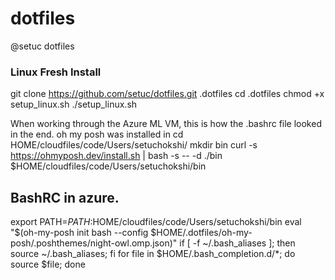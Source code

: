 # dotfiles
@setuc dotfiles


### Linux Fresh Install
git clone https://github.com/setuc/dotfiles.git .dotfiles
cd .dotfiles
chmod +x setup_linux.sh 
./setup_linux.sh 


When working through the Azure ML VM, this is how the .bashrc file looked in the end. 
oh my posh was installed in 
cd HOME/cloudfiles/code/Users/setuchokshi/
mkdir bin
curl -s https://ohmyposh.dev/install.sh | bash -s -- -d ./bin
$HOME/cloudfiles/code/Users/setuchokshi/bin

## BashRC in azure.
export PATH=$PATH:$HOME/cloudfiles/code/Users/setuchokshi/bin
eval "$(oh-my-posh init bash --config $HOME/.dotfiles/oh-my-posh/.poshthemes/night-owl.omp.json)"
if [ -f ~/.bash_aliases ]; then source ~/.bash_aliases; fi
for file in $HOME/.bash_completion.d/*; do source $file; done

